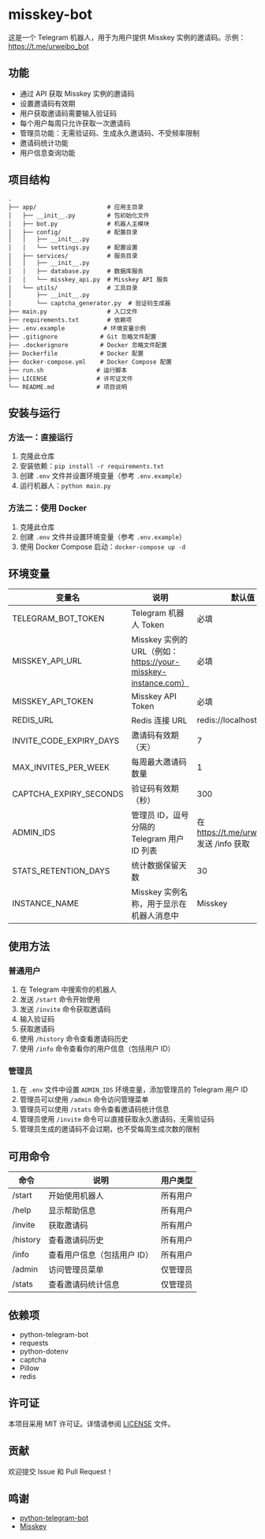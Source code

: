 # misskey-bot

这是一个 Telegram 机器人，用于为用户提供 Misskey 实例的邀请码。示例： https://t.me/urweibo_bot

## 功能

- 通过 API 获取 Misskey 实例的邀请码
- 设置邀请码有效期
- 用户获取邀请码需要输入验证码
- 每个用户每周只允许获取一次邀请码
- 管理员功能：无需验证码、生成永久邀请码、不受频率限制
- 邀请码统计功能
- 用户信息查询功能

## 项目结构

```
.
├── app/                    # 应用主目录
│   ├── __init__.py         # 包初始化文件
│   ├── bot.py              # 机器人主模块
│   ├── config/             # 配置目录
│   │   ├── __init__.py
│   │   └── settings.py     # 配置设置
│   ├── services/           # 服务目录
│   │   ├── __init__.py
│   │   ├── database.py     # 数据库服务
│   │   └── misskey_api.py  # Misskey API 服务
│   └── utils/              # 工具目录
│       ├── __init__.py
│       └── captcha_generator.py  # 验证码生成器
├── main.py                 # 入口文件
├── requirements.txt        # 依赖项
├── .env.example           # 环境变量示例
├── .gitignore            # Git 忽略文件配置
├── .dockerignore         # Docker 忽略文件配置
├── Dockerfile            # Docker 配置
├── docker-compose.yml    # Docker Compose 配置
├── run.sh               # 运行脚本
├── LICENSE              # 许可证文件
└── README.md            # 项目说明
```

## 安装与运行

### 方法一：直接运行

1. 克隆此仓库
2. 安装依赖：`pip install -r requirements.txt`
3. 创建 `.env` 文件并设置环境变量（参考 `.env.example`）
4. 运行机器人：`python main.py`

### 方法二：使用 Docker

1. 克隆此仓库
2. 创建 `.env` 文件并设置环境变量（参考 `.env.example`）
3. 使用 Docker Compose 启动：`docker-compose up -d`

## 环境变量

| 变量名                  | 说明                                                          | 默认值                   |
| ----------------------- | ------------------------------------------------------------- | ------------------------ |
| TELEGRAM_BOT_TOKEN      | Telegram 机器人 Token                                         | 必填                     |
| MISSKEY_API_URL         | Misskey 实例的 URL（例如：https://your-misskey-instance.com） | 必填                     |
| MISSKEY_API_TOKEN       | Misskey API Token                                             | 必填                     |
| REDIS_URL               | Redis 连接 URL                                                | redis://localhost:6379/0 |
| INVITE_CODE_EXPIRY_DAYS | 邀请码有效期（天）                                            | 7                        |
| MAX_INVITES_PER_WEEK    | 每周最大邀请码数量                                            | 1                        |
| CAPTCHA_EXPIRY_SECONDS  | 验证码有效期（秒）                                            | 300                      |
| ADMIN_IDS               | 管理员 ID，逗号分隔的 Telegram 用户 ID 列表                   | 在 https://t.me/urweibo_bot 发送 /info 获取                       |
| STATS_RETENTION_DAYS    | 统计数据保留天数                                              | 30                       |
| INSTANCE_NAME           | Misskey 实例名称，用于显示在机器人消息中                       | Misskey                  |

## 使用方法

### 普通用户

1. 在 Telegram 中搜索你的机器人
2. 发送 `/start` 命令开始使用
3. 发送 `/invite` 命令获取邀请码
4. 输入验证码
5. 获取邀请码
6. 使用 `/history` 命令查看邀请码历史
7. 使用 `/info` 命令查看你的用户信息（包括用户 ID）

### 管理员

1. 在 `.env` 文件中设置 `ADMIN_IDS` 环境变量，添加管理员的 Telegram 用户 ID
2. 管理员可以使用 `/admin` 命令访问管理菜单
3. 管理员可以使用 `/stats` 命令查看邀请码统计信息
4. 管理员使用 `/invite` 命令可以直接获取永久邀请码，无需验证码
5. 管理员生成的邀请码不会过期，也不受每周生成次数的限制

## 可用命令

| 命令     | 说明                        | 用户类型 |
| -------- | --------------------------- | -------- |
| /start   | 开始使用机器人              | 所有用户 |
| /help    | 显示帮助信息                | 所有用户 |
| /invite  | 获取邀请码                  | 所有用户 |
| /history | 查看邀请码历史              | 所有用户 |
| /info    | 查看用户信息（包括用户 ID） | 所有用户 |
| /admin   | 访问管理员菜单              | 仅管理员 |
| /stats   | 查看邀请码统计信息          | 仅管理员 |

## 依赖项

- python-telegram-bot
- requests
- python-dotenv
- captcha
- Pillow
- redis

## 许可证

本项目采用 MIT 许可证。详情请参阅 [LICENSE](LICENSE) 文件。

## 贡献

欢迎提交 Issue 和 Pull Request！


## 鸣谢

- [python-telegram-bot](https://github.com/python-telegram-bot/python-telegram-bot)
- [Misskey](https://misskey-hub.net/)
